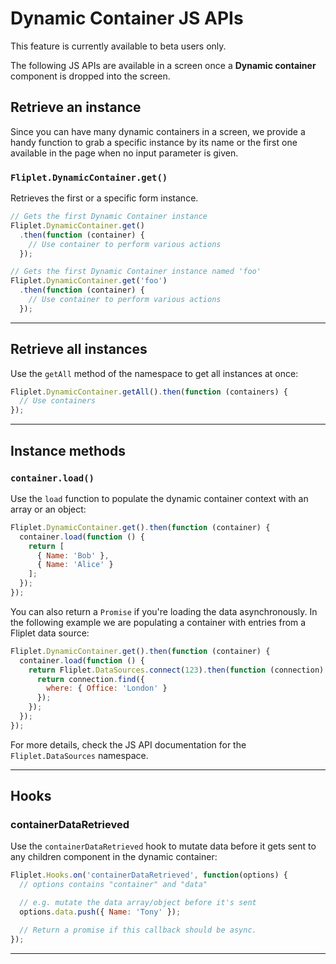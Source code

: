 # Dynamic Container JS APIs

<p class="warning">This feature is currently available to beta users only.</p>

The following JS APIs are available in a screen once a **Dynamic container** component is dropped into the screen.

## Retrieve an instance

Since you can have many dynamic containers in a screen, we provide a handy function to grab a specific instance by its name or the first one available in the page when no input parameter is given.

### `Fliplet.DynamicContainer.get()`

Retrieves the first or a specific form instance.

```js
// Gets the first Dynamic Container instance
Fliplet.DynamicContainer.get()
  .then(function (container) {
    // Use container to perform various actions
  });

// Gets the first Dynamic Container instance named 'foo'
Fliplet.DynamicContainer.get('foo')
  .then(function (container) {
    // Use container to perform various actions
  });
```

---

## Retrieve all instances

Use the `getAll` method of the namespace to get all instances at once:

```js
Fliplet.DynamicContainer.getAll().then(function (containers) {
  // Use containers
});
```

---

## Instance methods

### `container.load()`

Use the `load` function to populate the dynamic container context with an array or an object:

```js
Fliplet.DynamicContainer.get().then(function (container) {
  container.load(function () {
    return [
      { Name: 'Bob' },
      { Name: 'Alice' }
    ];
  });
});
```

You can also return a `Promise` if you're loading the data asynchronously. In the following example we are populating a container with entries from a Fliplet data source:

```js
Fliplet.DynamicContainer.get().then(function (container) {
  container.load(function () {
    return Fliplet.DataSources.connect(123).then(function (connection) {
      return connection.find({
        where: { Office: 'London' }
      });
    });
  });
});
```

For more details, check the JS API documentation for the `Fliplet.DataSources` namespace.

---

## Hooks

### containerDataRetrieved

Use the `containerDataRetrieved` hook to mutate data before it gets sent to any children component in the dynamic container:

```js
Fliplet.Hooks.on('containerDataRetrieved', function(options) {
  // options contains "container" and "data"

  // e.g. mutate the data array/object before it's sent
  options.data.push({ Name: 'Tony' });

  // Return a promise if this callback should be async.
});
```

---